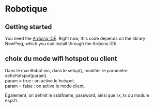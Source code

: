# Robotique

## Getting started

You need the [Arduino IDE](https://www.arduino.cc/en/software).
Right now, this code depends on the library NewPing, which you can install through the Arduino IDE.

## choix du mode wifi hotspot ou client

Dans le mainRobot.ino, dans le setup(), modifier le parametre setIsHotspot(param).  
param = true : on active le hotspot.  
param = false : on active le mode client.  

Egalement, on définit le ssidName, password, ainsi que rx, tx du module esp01.  
